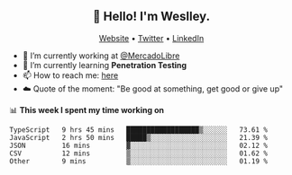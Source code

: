 <h2 align="center">👋 Hello! I'm Weslley.</h2>
<p align="center">
  <a href="http://weslleyneri.com.br">Website</a> •
  <a href="https://twitter.com/Weslley_Neri">Twitter</a> •
  <a href="https://www.linkedin.com/in/weslley-neri-3658908b">LinkedIn</a>
</p>


- 🔭 I’m currently working at [@MercadoLibre](https://github.com/mercadolibre)
- 🌱 I’m currently learning **Penetration Testing**
- 📫 How to reach me: [here](mailto:weslley39@gmail.com)
- ☁️ Quote of the moment: "Be good at something, get good or give up"

📊 **This week I spent my time working on**
<!--START_SECTION:waka-->
```text
TypeScript   9 hrs 45 mins   ██████████████████▒░░░░░░   73.61 % 
JavaScript   2 hrs 50 mins   █████▒░░░░░░░░░░░░░░░░░░░   21.39 % 
JSON         16 mins         ▓░░░░░░░░░░░░░░░░░░░░░░░░   02.12 % 
CSV          12 mins         ▒░░░░░░░░░░░░░░░░░░░░░░░░   01.62 % 
Other        9 mins          ▒░░░░░░░░░░░░░░░░░░░░░░░░   01.19 % 
```
<!--END_SECTION:waka-->

<!-- Inspired by https://github.com/gruselhaus/gruselhaus -->
